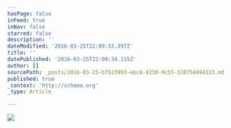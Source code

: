 ```yaml
---
hasPage: false
inFeed: true
inNav: false
starred: false
description: ''
dateModified: '2016-03-25T22:09:33.397Z'
title: ''
datePublished: '2016-03-25T22:09:34.115Z'
author: []
sourcePath: _posts/2016-03-25-bf523993-ebc8-4230-9c55-320754494123.md
published: true
_context: 'http://schema.org'
_type: Article

---
```

![](https://the-grid-user-content.s3-us-west-2.amazonaws.com/3e159181-ada2-49da-a22e-bdfe6e6fb477.jpg)